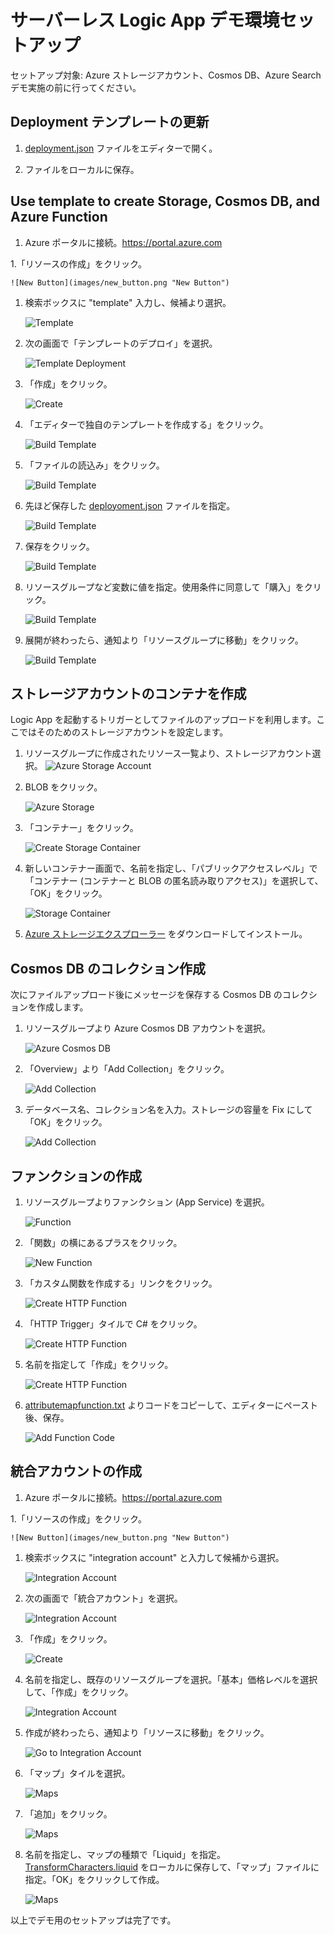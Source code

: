 # サーバーレス Logic App デモ環境セットアップ

セットアップ対象:  Azure ストレージアカウント、Cosmos DB、Azure Search
デモ実施の前に行ってください。

## Deployment テンプレートの更新

1. [deployment.json](deployment.json) ファイルをエディターで開く。

1. ファイルをローカルに保存。

## Use template to create Storage, Cosmos DB, and Azure Function

1. Azure ポータルに接続。https://portal.azure.com

1.「リソースの作成」をクリック。

    ![New Button](images/new_button.png "New Button")

1. 検索ボックスに "template" 入力し、候補より選択。

    ![Template](images/template_search.png "Template")

1. 次の画面で「テンプレートのデプロイ」を選択。

    ![Template Deployment](images/template_deployment_results.png "Template Deployment")

1. 「作成」をクリック。

    ![Create](images/create.png "Create")

1. 「エディターで独自のテンプレートを作成する」をクリック。

    ![Build Template](images/template_build.png "Build Template")

1. 「ファイルの読込み」をクリック。

    ![Build Template](images/template_load_file.png "Build Template")

1. 先ほど保存した [deployoment.json](deployment.json) ファイルを指定。

    ![Build Template](images/template_json.png "Build Template")

1. 保存をクリック。

    ![Build Template](images/template_save.png "Build Template")

1. リソースグループなど変数に値を指定。使用条件に同意して「購入」をクリック。

    ![Build Template](images/template_settings.png "Build Template")

1. 展開が終わったら、通知より「リソースグループに移動」をクリック。

    ![Build Template](images/template_goto_resource.png "Build Template")

## ストレージアカウントのコンテナを作成

Logic App を起動するトリガーとしてファイルのアップロードを利用します。ここではそのためのストレージアカウントを設定します。

1. リソースグループに作成されたリソース一覧より、ストレージアカウント選択。
    ![Azure Storage Account](images/storage_account.png "Azure Storage Account")

1. BLOB をクリック。

    ![Azure Storage](images/storage_blob.png "Azure Storage")

1. 「コンテナー」をクリック。

    ![Create Storage Container](images/add_container.png "Create Storage Container")

1. 新しいコンテナー画面で、名前を指定し、「パブリックアクセスレベル」で「コンテナー (コンテナーと BLOB の匿名読み取りアクセス)」を選択して、「OK」をクリック。

    ![Storage Container](images/new_container.png "Create Storage Container")

1. [Azure ストレージエクスプローラー](https://azure.microsoft.com/en-us/features/storage-explorer/) をダウンロードしてインストール。

## Cosmos DB のコレクション作成

次にファイルアップロード後にメッセージを保存する Cosmos DB のコレクションを作成します。

1. リソースグループより Azure Cosmos DB アカウントを選択。

    ![Azure Cosmos DB](images/azure_cosmosdb.png "Azure Cosmos DB")

1. 「Overview」より「Add Collection」をクリック。

    ![Add Collection](images/add_collection.png "Add Collection")

1. データベース名、コレクション名を入力。ストレージの容量を Fix にして「OK」をクリック。

    ![Add Collection](images/new_collection.png "Add Collection")

## ファンクションの作成

1. リソースグループよりファンクション (App Service) を選択。

    ![Function](images/function.png "Function")

1. 「関数」の横にあるプラスをクリック。

    ![New Function](images/new_function.png "New Function")

1. 「カスタム関数を作成する」リンクをクリック。

    ![Create HTTP Function](images/create_your_own_function.png "Create HTTP Function")

1. 「HTTP Trigger」タイルで C# をクリック。

    ![Create HTTP Function](images/function_http_trigger.png "Create HTTP Function")

1. 名前を指定して「作成」をクリック。

    ![Create HTTP Function](images/function_properties.png "Create HTTP Function")

1. [attributemapfunction.txt](setup_data/attributemapfunction.txt) よりコードをコピーして、エディターにペースト後、保存。

    ![Add Function Code](images/function_code.png "Add Function Code")

## 統合アカウントの作成

1.  Azure ポータルに接続。https://portal.azure.com

1.「リソースの作成」をクリック。

    ![New Button](images/new_button.png "New Button")

1. 検索ボックスに "integration account" と入力して候補から選択。

    ![Integration Account](images/integration_account_save.png "Integration Account")

1. 次の画面で「統合アカウント」を選択。

    ![Integration Account](images/logic_app_integration_account_result.png "Integration Account")

1. 「作成」をクリック。

    ![Create](images/create.png "Create")

1. 名前を指定し、既存のリソースグループを選択。「基本」価格レベルを選択して、「作成」をクリック。

    ![Integration Account](images/logic_app_new_integration_account.png "Integration Account")

1. 作成が終わったら、通知より「リソースに移動」をクリック。

    ![Go to Integration Account](images/integration_account_goto.png "Go to Integration Account")

1. 「マップ」タイルを選択。

    ![Maps](images/integration_account_maps.png "Maps")

1. 「追加」をクリック。

    ![Maps](images/integration_account_add_maps.png "Maps")

1. 名前を指定し、マップの種類で「Liquid」を指定。[TransformCharacters.liquid](setup_data/TransformCharacters.liquid) をローカルに保存して、「マップ」ファイルに指定。「OK」をクリックして作成。
   
    ![Maps](images/integration_account_add_liquid.png "Maps")

以上でデモ用のセットアップは完了です。
